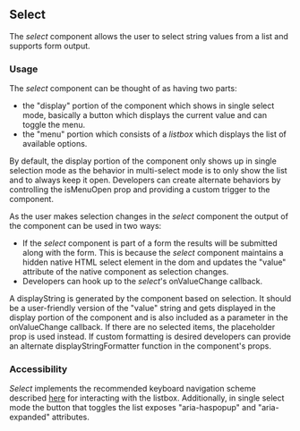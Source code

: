 ## Select
The *select* component allows the user to select string values from a list and supports form output.

### Usage
The *select* component can be thought of as having two parts:
- the "display" portion of the component which shows in single select mode, basically a button which displays the current value and can toggle the menu.
- the "menu" portion which consists of a *listbox* which displays the list of available options.

By default, the display portion of the component only shows up in single selection mode as the behavior in multi-select mode is to only show the list and to always keep it open. Developers can create alternate behaviors by controlling the isMenuOpen prop and providing a custom trigger to the component.

As the user makes selection changes in the *select* component the output of the component can be used in two ways:
- If the *select* component is part of a form the results will be submitted along with the form. This is because the *select* component maintains a hidden native HTML select element in the dom and updates the "value" attribute of the native component as selection changes.
- Developers can hook up to the *select*'s onValueChange callback.

A displayString is generated by the component based on selection.  It should be a user-friendly version of the "value" string and gets displayed in the display portion of the component and is also included as a parameter in the onValueChange callback. If there are no selected items, the placeholder prop is used instead. If custom formatting is desired developers can provide an alternate displayStringFormatter function in the component's props.

### Accessibility
*Select* implements the recommended keyboard navigation scheme described [here](https://www.w3.org/TR/wai-aria-practices-1.1/#Listbox) for interacting with the listbox.  Additionally, in single select mode the button that toggles the list exposes "aria-haspopup" and "aria-expanded" attributes.
